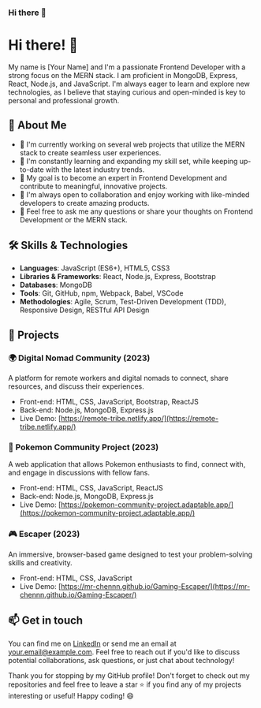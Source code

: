 ### Hi there 👋

# Hi there! 👋

My name is [Your Name] and I'm a passionate Frontend Developer with a strong focus on the MERN stack. I am proficient in MongoDB, Express, React, Node.js, and JavaScript. I'm always eager to learn and explore new technologies, as I believe that staying curious and open-minded is key to personal and professional growth.

## 🌟 About Me

- 🔭 I'm currently working on several web projects that utilize the MERN stack to create seamless user experiences.
- 🌱 I'm constantly learning and expanding my skill set, while keeping up-to-date with the latest industry trends.
- 🎯 My goal is to become an expert in Frontend Development and contribute to meaningful, innovative projects.
- 👯 I'm always open to collaboration and enjoy working with like-minded developers to create amazing products.
- 💬 Feel free to ask me any questions or share your thoughts on Frontend Development or the MERN stack.

## 🛠 Skills & Technologies

- **Languages**: JavaScript (ES6+), HTML5, CSS3
- **Libraries & Frameworks**: React, Node.js, Express, Bootstrap
- **Databases**: MongoDB
- **Tools**: Git, GitHub, npm, Webpack, Babel, VSCode
- **Methodologies**: Agile, Scrum, Test-Driven Development (TDD), Responsive Design, RESTful API Design

## 🚀 Projects

### 🌍 Digital Nomad Community (2023)

A platform for remote workers and digital nomads to connect, share resources, and discuss their experiences.

- Front-end: HTML, CSS, JavaScript, Bootstrap, ReactJS
- Back-end: Node.js, MongoDB, Express.js
- Live Demo: [https://remote-tribe.netlify.app/](https://remote-tribe.netlify.app/)

### 🌟 Pokemon Community Project (2023)

A web application that allows Pokemon enthusiasts to find, connect with, and engage in discussions with fellow fans.

- Front-end: HTML, CSS, JavaScript, ReactJS
- Back-end: Node.js, MongoDB, Express.js
- Live Demo: [https://pokemon-community-project.adaptable.app/](https://pokemon-community-project.adaptable.app/)

### 🎮 Escaper (2023)

An immersive, browser-based game designed to test your problem-solving skills and creativity.

- Front-end: HTML, CSS, JavaScript
- Live Demo: [https://mr-chennn.github.io/Gaming-Escaper/](https://mr-chennn.github.io/Gaming-Escaper/)

## 📫 Get in touch

You can find me on [LinkedIn](https://www.linkedin.com/in/your-linkedin-profile/) or send me an email at [your.email@example.com](mailto:your.email@example.com). Feel free to reach out if you'd like to discuss potential collaborations, ask questions, or just chat about technology!

Thank you for stopping by my GitHub profile! Don't forget to check out my repositories and feel free to leave a star ⭐ if you find any of my projects interesting or useful! Happy coding! 😄
